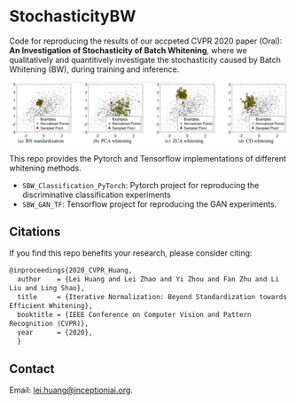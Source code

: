 # StochasticityBW

Code for reproducing the results of our accpeted CVPR 2020 paper (Oral):
**An Investigation of Stochasticity of Batch Whitening**, where we qualitatively and quantitively investigate the stochasticity caused by Batch Whitening (BW), during training and inference. 


![](./FigSBW.png)

This repo provides the Pytorch and Tensorflow implementations of different whitening methods. 
* `SBW_Classification_PyTorch`: Pytorch project for reproducing the discriminative classification experiments
* `SBW_GAN_TF`: Tensorflow project for reproducing the GAN experiments.




## Citations
If you find this repo benefits your research, please consider citing:
```
@inproceedings{2020_CVPR_Huang,
  author    = {Lei Huang and Lei Zhao and Yi Zhou and Fan Zhu and Li Liu and Ling Shao},
  title     = {Iterative Normalization: Beyond Standardization towards Efficient Whitening},
  booktitle = {IEEE Conference on Computer Vision and Pattern Recognition (CVPR)},
  year      = {2020},
  }
```

 ## Contact
Email: lei.huang@inceptioniai.org.

